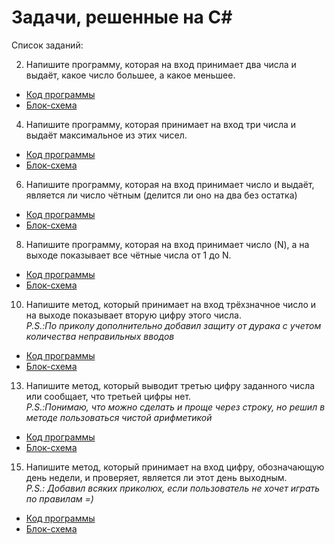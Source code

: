 # Задачи, решенные на C#

Список заданий:

2.  Напишите программу, которая на вход принимает два числа и выдаёт,
какое число большее, а какое меньшее.
* [Код программы](Task2/Program.cs)  
* [Блок-схема](Task2/Task2.drawio.png)

4. Напишите программу, которая принимает на вход три числа
и выдаёт максимальное из этих чисел. 
* [Код программы](Task4/Program.cs)  
* [Блок-схема](Task4/Task4.drawio.png)  

6. Напишите программу, которая на вход принимает число и выдаёт,
является ли число чётным (делится ли оно на два без остатка)
* [Код программы](Task6/Program.cs)  
* [Блок-схема](Task6/Task6.drawio.png)

8. Напишите программу, которая на вход принимает число (N),
а на выходе показывает все чётные числа от 1 до N.
* [Код программы](Task8/Program.cs)  
* [Блок-схема](Task8/Task8.drawio.png)

10.  Напишите метод, который принимает на вход трёхзначное число
и на выходе показывает вторую цифру этого числа.  
*P.S.:По приколу дополнительно добавил защиту от дурака с учетом количества неправильных вводов*  
* [Код программы](Task10/Program.cs)  
* [Блок-схема](Task10/Task10.drawio.png)

13. Напишите метод, который выводит третью цифру заданного
числа или сообщает, что третьей цифры нет.  
*P.S.:Понимаю, что можно сделать и проще через строку, но решил в методе
пользоваться чистой арифметикой*  
* [Код программы](Task13/Program.cs)  
* [Блок-схема](Task13/Task13.drawio.png)  

15. Напишите метод, который принимает на вход цифру,
обозначающую день недели, и проверяет, является ли этот день выходным.  
*P.S.: Добавил всяких приколюх, если пользователь не хочет играть по правилам =)*  
* [Код программы](Task15/Program.cs)  
* [Блок-схема](Task15/Task15.drawio.png)


